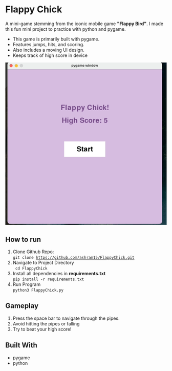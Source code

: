 # Flappy Chick

A mini-game stemming from the iconic mobile game <strong>"Flappy Bird"</strong>. I made this fun mini project to practice with python and pygame.
- This game is primarily built with pygame.
- Features jumps, hits, and scoring.
- Also includes a moving UI design.
- Keeps track of high score in device 

![FLAPPYCHICKDEMO](assets/FLAPPYCHICKDEMO.gif)

## How to run
1. Clone Github Repo:  
    <code>git clone https://github.com/ashram15/FlappyChick.git</code>
2. Navigate to Project Directory  
   <code> cd FlappyChick </code>
3. Install all dependencies in <b>requirements.txt</b>  
    <code>pip install -r requirements.txt</code>
4. Run Program   
    <code>python3 FlappyChick.py</code>

## Gameplay
1. Press the space bar to navigate through the pipes.
2. Avoid hitting the pipes or falling
3. Try to beat your high score! 

## Built With  
- pygame
- python
